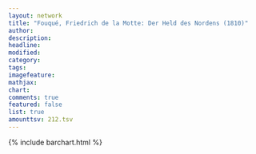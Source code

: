 ```yaml
---
layout: network
title: "Fouqué, Friedrich de la Motte: Der Held des Nordens (1810)"
author:
description:
headline:
modified:
category:
tags:
imagefeature: 
mathjax: 
chart: 
comments: true
featured: false
list: true
amounttsv: 212.tsv
---
```

{% include barchart.html %}

